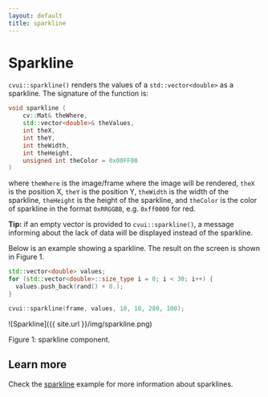 ```yaml
---
layout: default
title: sparkline
---
```


# Sparkline

`cvui::sparkline()` renders the values of a `std::vector<double>` as a sparkline. The signature of the function is:

```cpp
void sparkline (
    cv::Mat& theWhere,
    std::vector<double>& theValues,
    int theX,
    int theY,
    int theWidth,
    int theHeight,
    unsigned int theColor = 0x00FF00
)
```

where `theWhere` is the image/frame where the image will be rendered, `theX` is the position X, `theY` is the position Y, `theWidth` is the width of the sparkline, `theHeight` is the height of the sparkline, and `theColor` is the color of sparkline in the format `0xRRGGBB`, e.g. `0xff0000` for red.

<div class="notice--info"><strong>Tip:</strong> if an empty vector is provided to <code>cvui::sparkline()</code>, a message informing about the lack of data will be displayed instead of the sparkline.</div>

Below is an example showing a sparkline. The result on the screen is shown in Figure 1.

```cpp
std::vector<double> values;
for (std::vector<double>::size_type i = 0; i < 30; i++) {
  values.push_back(rand() + 0.);
}

cvui::sparkline(frame, values, 10, 10, 280, 100);
```

![Sparkline]({{ site.url }}/img/sparkline.png)
<p class="img-caption">Figure 1: sparkline component.</p>

## Learn more

Check the [sparkline](https://github.com/Dovyski/cvui/tree/master/example/src/sparkline) example for more information about sparklines.
